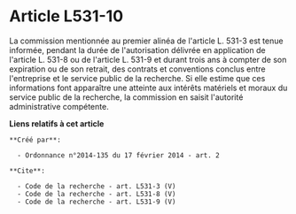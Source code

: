 # Article L531-10

La commission mentionnée au premier alinéa de l'article L. 531-3 est tenue informée, pendant la durée de l'autorisation
délivrée en application de l'article L. 531-8 ou de l'article L. 531-9 et durant trois ans à compter de son expiration ou de
son retrait, des contrats et conventions conclus entre l'entreprise et le service public de la recherche. Si elle estime que
ces informations font apparaître une atteinte aux intérêts matériels et moraux du service public de la recherche, la
commission en saisit l'autorité administrative compétente.

**Liens relatifs à cet article**

	**Créé par**:

	  - Ordonnance n°2014-135 du 17 février 2014 - art. 2

	**Cite**:

	  - Code de la recherche - art. L531-3 (V)
	  - Code de la recherche - art. L531-8 (V)
	  - Code de la recherche - art. L531-9 (V)
